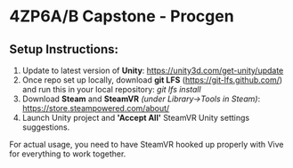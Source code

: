 # 4ZP6A/B Capstone - Procgen


## Setup Instructions:

1. Update to latest version of **Unity**:  https://unity3d.com/get-unity/update
2. Once repo set up locally, download **git LFS** (https://git-lfs.github.com/) and run this in your local repository:  *git lfs install*
3. Download **Steam** and **SteamVR** *(under Library->Tools in Steam)*:  https://store.steampowered.com/about/
4. Launch Unity project and **'Accept All'** SteamVR Unity settings suggestions. 

For actual usage, you need to have SteamVR hooked up properly with Vive for everything to work together.
